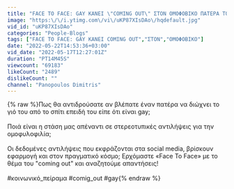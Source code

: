 ```yaml
---
title: "FACE TO FACE: GAY ΚΑΝΕΙ \"COMING OUT\" ΣΤΟΝ ΟΜΟΦΟΒΙΚΟ ΠΑΤΕΡΑ ΤΟΥ (ΚΟΙΝΩΝΙΚΟ ΠΕΙΡΑΜΑ)"
image: "https:\/\/i.ytimg.com\/vi\/uKP87XIsDAo\/hqdefault.jpg"
vid_id: "uKP87XIsDAo"
categories: "People-Blogs"
tags: ["FACE TO FACE: GAY ΚΑΝΕΙ COMING OUT","ΣΤΟΝ","ΟΜΟΦΟΒΙΚΟ"]
date: "2022-05-22T14:53:36+03:00"
vid_date: "2022-05-17T12:27:01Z"
duration: "PT14M45S"
viewcount: "69183"
likeCount: "2489"
dislikeCount: ""
channel: "Panopoulos Dimitris"
---
```

{% raw %}Πως θα αντιδρούσατε αν βλέπατε έναν πατέρα να διώχνει το γιό του από το σπίτι επειδή του είπε ότι είναι gay;<br /><br />Ποιά είναι η στάση μας απέναντι σε στερεοτυπικές αντιλήψεις για την ομοφυλοφιλία;<br /><br />Οι δεδομένες αντιλήψεις που εκφράζονται στα social media, βρίσκουν εφαρμογή και στον πραγματικό κόσμο; Ερχόμαστε «Face To Face» με το θέμα του &quot;coming out&quot; και αναζητούμε απαντήσεις!<br /><br />#κοινωνικό_πείραμα #comig_out #gay{% endraw %}
